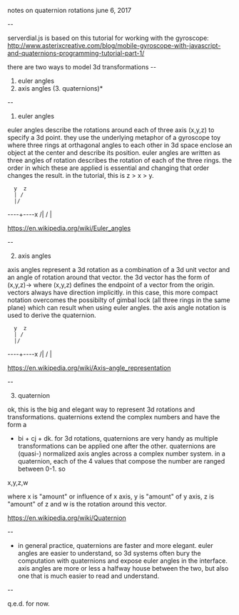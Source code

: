 notes on quaternion rotations
june 6, 2017

--


serverdial.js is based on this tutorial for working with the gyroscope:
http://www.asterixcreative.com/blog/mobile-gyroscope-with-javascript-and-quaternions-programming-tutorial-part-1/

there are two ways to model 3d transformations --

1. euler angles
2. axis angles 
(3. quaternions)*

--

1. euler angles 

euler angles describe the rotations around each of three axis (x,y,z) to 
specify a 3d point. they use the underlying metaphor of a gyroscope toy 
where three rings at orthagonal angles to each other in 3d space enclose an 
object at the center and describe its position. euler angles are written as 
three angles of rotation describes the rotation of each of the three rings. 
the order in which these are applied is essential and changing that order 
changes the result. in the tutorial, this is z > x > y.

      y  z
      | / 
      |/
  ----+----x
     /|
    / |

https://en.wikipedia.org/wiki/Euler_angles

--

2. axis angles

axis angles represent a 3d rotation as a combination of a 3d unit vector and 
an angle of rotation around that vector. the 3d vector has the form of 
(x,y,z)-> where (x,y,z) defines the endpoint of a vector from the origin. 
vectors always have direction implicitly. in this case, this more compact 
notation overcomes the possibilty of gimbal lock (all three rings in the 
same plane) which can result when using euler angles. the axis angle 
notation is used to derive the quaternion.

      y  z
      | / 
      |/
  ----+----x
     /|
    / |

https://en.wikipedia.org/wiki/Axis–angle_representation

--

3. quaternion

ok, this is the big and elegant way to represent 3d rotations and 
transformations. quaternions extend the complex numbers and have the form a 
+ bi + cj + dk. for 3d rotations, quaternions are very handy as multiple 
transformations can be applied one after the other. quaternions are 
(quasi-) normalized axis angles across a complex number system. in a quaternion, each of the 4 values that compose the number are ranged between 0-1. so 

x,y,z,w

where x is "amount" or influence of x axis, y is "amount" of y axis, z is 
"amount" of z and w is the rotation around this vector. 

https://en.wikipedia.org/wiki/Quaternion

--

* in general practice, quaternions are faster and more elegant. euler angles 
are easier to understand, so 3d systems often bury the computation with 
quaternions and expose euler angles in the interface. axis angles are more 
or less a halfway house between the two, but also one that is much easier to 
read and understand.

--

q.e.d. for now.
